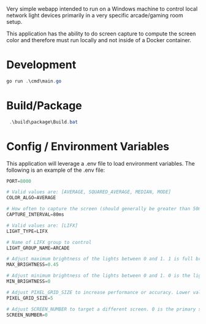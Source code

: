 Very simple webapp intended to run on a Windows machine to control local network light devices primarily
in a very specific arcade/gaming room setup.

This application has the ability to do screen capture to compute the screen color and therefore must run locally and not inside
of a Docker container.

# Development

```powershell
go run .\cmd\main.go
```

# Build/Package

```powershell
 .\build\package\Build.bat
```

# Config / Environment Variables
This application will leverage a .env file to load environment variables.  The following is an example of the .env file:

```powershell
PORT=8000

# Valid values are: [AVERAGE, SQUARED_AVERAGE, MEDIAN, MODE]
COLOR_ALGO=AVERAGE

# How often to capture the screen (should generally be greater than 50ms due to screen capture latency)
CAPTURE_INTERVAL=80ms

# Valid values are: [LIFX]
LIGHT_TYPE=LIFX

# Name of LIFX group to control
LIGHT_GROUP_NAME=ARCADE

# Adjust maximum brightness of the lights between 0 and 1. 1 is full brightness. (makes screen flashes or white screens quite bright)
MAX_BRIGHTNESS=0.45

# Adjust minimum brightness of the lights between 0 and 1. 0 is the light turned off.
MIN_BRIGHTNESS=0

# Adjust PIXEL_GRID_SIZE to increase performance or accuracy. Lower values are slower but more accurate. 1 being the most accurate.
PIXEL_GRID_SIZE=5

# Adjust SCREEN_NUMBER to target a different screen. 0 is the primary screen.
SCREEN_NUMBER=0
```